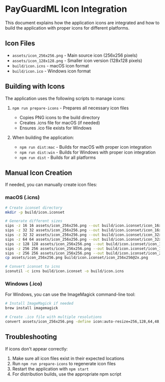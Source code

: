 # PayGuardML Icon Integration

This document explains how the application icons are integrated and how to build the application with proper icons for different platforms.

## Icon Files

- `assets/icon_256x256.png` - Main source icon (256x256 pixels)
- `assets/icon_128x128.png` - Smaller icon version (128x128 pixels)
- `build/icon.icns` - macOS icon format
- `build/icon.ico` - Windows icon format

## Building with Icons

The application uses the following scripts to manage icons:

1. `npm run prepare-icons` - Prepares all necessary icon files
   - Copies PNG icons to the build directory
   - Creates .icns file for macOS (if needed)
   - Ensures .ico file exists for Windows

2. When building the application:
   - `npm run dist:mac` - Builds for macOS with proper icon integration
   - `npm run dist:win` - Builds for Windows with proper icon integration
   - `npm run dist` - Builds for all platforms

## Manual Icon Creation

If needed, you can manually create icon files:

### macOS (.icns)

```bash
# Create iconset directory
mkdir -p build/icon.iconset

# Generate different sizes
sips -z 16 16 assets/icon_256x256.png --out build/icon.iconset/icon_16x16.png
sips -z 32 32 assets/icon_256x256.png --out build/icon.iconset/icon_16x16@2x.png
sips -z 32 32 assets/icon_256x256.png --out build/icon.iconset/icon_32x32.png
sips -z 64 64 assets/icon_256x256.png --out build/icon.iconset/icon_32x32@2x.png
sips -z 128 128 assets/icon_256x256.png --out build/icon.iconset/icon_128x128.png
sips -z 256 256 assets/icon_256x256.png --out build/icon.iconset/icon_128x128@2x.png
sips -z 256 256 assets/icon_256x256.png --out build/icon.iconset/icon_256x256.png
cp assets/icon_256x256.png build/icon.iconset/icon_256x256@2x.png

# Convert iconset to icns
iconutil -c icns build/icon.iconset -o build/icon.icns
```

### Windows (.ico)

For Windows, you can use the ImageMagick command-line tool:

```bash
# Install ImageMagick if needed
brew install imagemagick

# Create .ico file with multiple resolutions
convert assets/icon_256x256.png -define icon:auto-resize=256,128,64,48,32,16 build/icon.ico
```

## Troubleshooting

If icons don't appear correctly:

1. Make sure all icon files exist in their expected locations
2. Run `npm run prepare-icons` to regenerate icon files
3. Restart the application with `npm start`
4. For distribution builds, use the appropriate npm script
